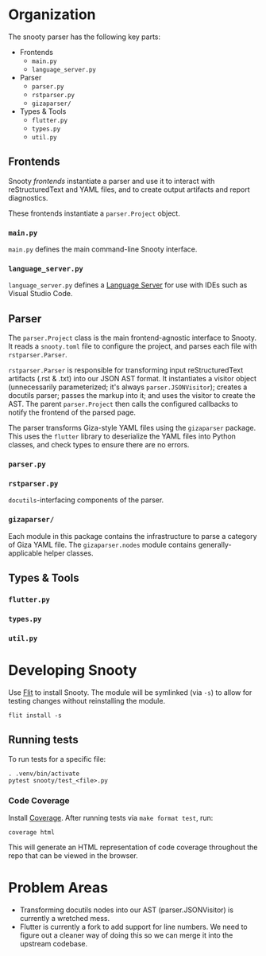# Organization

The snooty parser has the following key parts:

* Frontends
  * `main.py`
  * `language_server.py`
* Parser
  * `parser.py`
  * `rstparser.py`
  * `gizaparser/`
* Types & Tools
  * `flutter.py`
  * `types.py`
  * `util.py`

## Frontends

Snooty *frontends* instantiate a parser and use it to interact with
reStructuredText and YAML files, and to create output artifacts and
report diagnostics.

These frontends instantiate a `parser.Project` object.

### `main.py`

`main.py` defines the main command-line Snooty interface.

### `language_server.py`

`language_server.py` defines a
[Language Server](https://microsoft.github.io/language-server-protocol/specification)
for use with IDEs such as Visual Studio Code.

## Parser

The `parser.Project` class is the main frontend-agnostic interface to
Snooty. It reads a `snooty.toml` file to configure the project, and
parses each file with `rstparser.Parser`.

`rstparser.Parser` is responsible for transforming input reStructuredText artifacts
(.rst & .txt) into our JSON AST format. It instantiates a visitor object
(unnecessarily parameterized; it's always `parser.JSONVisitor`); creates
a docutils parser; passes the markup into it; and uses the visitor to
create the AST. The parent `parser.Project` then calls the configured
callbacks to notify the frontend of the parsed page.

The parser transforms Giza-style YAML files using the `gizaparser`
package. This uses the `flutter` library to deserialize the YAML files
into Python classes, and check types to ensure there are no errors.

### `parser.py`



### `rstparser.py`

`docutils`-interfacing components of the parser.

### `gizaparser/`

Each module in this package contains the infrastructure to parse a category
of Giza YAML file. The `gizaparser.nodes` module contains generally-applicable
helper classes.

## Types & Tools
### `flutter.py`
### `types.py`
### `util.py`

# Developing Snooty
Use [Flit](https://flit.readthedocs.io/en/latest/) to install Snooty. The module will be symlinked (via `-s`) to allow for testing changes without reinstalling the module.
```shell
flit install -s
```

## Running tests
To run tests for a specific file:
```shell
. .venv/bin/activate
pytest snooty/test_<file>.py
```

### Code Coverage
Install [Coverage](https://coverage.readthedocs.io/en/v4.5.x/). After running tests via `make format test`, run:
```shell
coverage html
```
This will generate an HTML representation of code coverage throughout the repo that can be viewed in the browser.

# Problem Areas

* Transforming docutils nodes into our AST (parser.JSONVisitor) is
  currently a wretched mess.
* Flutter is currently a fork to add support for line numbers. We need to
  figure out a cleaner way of doing this so we can merge it into the
  upstream codebase.
